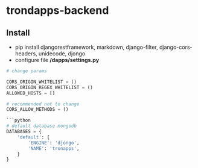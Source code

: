 # trondapps-backend

## Install

* pip install djangorestframework, markdown, django-filter, django-cors-headers, unidecode, djongo
* configure file **/dapps/settings.py**

```python
# change params

CORS_ORIGIN_WHITELIST = ()
CORS_ORIGIN_REGEX_WHITELIST = ()
ALLOWED_HOSTS = []

# recommended not to change
CORS_ALLOW_METHODS = () 

```python 
# default database mongodb
DATABASES = {
    'default': {
        'ENGINE': 'djongo',
        'NAME': 'tronapps',
    }
}
```

